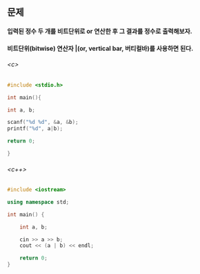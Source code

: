 
## 문제
#### 입력된 정수 두 개를 비트단위로 or 연산한 후 그 결과를 정수로 출력해보자.
#### 비트단위(bitwise) 연산자 |(or, vertical bar, 버티컬바)를 사용하면 된다.

###### \<c\>
```c
#include <stdio.h>

int main(){

int a, b;

scanf("%d %d", &a, &b);
printf("%d", a|b);

return 0;

}
```

###### \<c++\>
```c++
#include <iostream>

using namespace std;

int main() {

	int a, b;

	cin >> a >> b;
	cout << (a | b) << endl;

	return 0;
}
```
